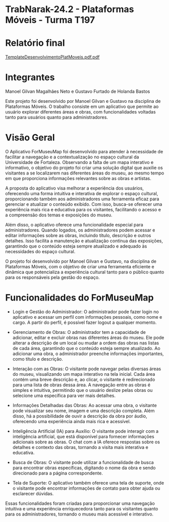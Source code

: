 # TrabNarak-24.2 - Plataformas Móveis - Turma T197

# Relatório final
[TemplateDesenvolvimentoPlatMoveis.pdf.pdf](https://github.com/user-attachments/files/18049938/TemplateDesenvolvimentoPlatMoveis.pdf.pdf)

# Integrantes 


Manoel Gilvan Magalhães Neto e Gustavo Furtado de Holanda Bastos


Este projeto foi desenvolvido por Manoel Gilvan e Gustavo na disciplina de Plataformas Móveis. O trabalho consiste em um aplicativo que permite ao usuário explorar diferentes áreas e obras, com funcionalidades voltadas tanto para usuários quanto para administradores.

# Visão Geral

O Aplicativo ForMuseuMap foi desenvolvido para atender à necessidade de facilitar a navegação e a contextualização no espaço cultural da Universidade de Fortaleza. Observando a falta de um mapa interativo e informativo, o objetivo do projeto foi criar uma solução digital que auxilie os visitantes a se localizarem nas diferentes áreas do museu, ao mesmo tempo em que proporciona informações relevantes sobre as obras e artistas.

A proposta do aplicativo visa melhorar a experiência dos usuários, oferecendo uma forma intuitiva e interativa de explorar o espaço cultural, proporcionando também aos administradores uma ferramenta eficaz para gerenciar e atualizar o conteúdo exibido. Com isso, busca-se oferecer uma experiência mais rica e educativa para os visitantes, facilitando o acesso e a compreensão dos temas e exposições do museu.

Além disso, o aplicativo oferece uma funcionalidade especial para administradores. Quando logados, os administradores podem acessar e editar informações sobre as obras, incluindo título, descrição e outros detalhes. Isso facilita a manutenção e atualização contínua das exposições, garantindo que o conteúdo esteja sempre atualizado e adequado às necessidades do espaço cultural.

O projeto foi desenvolvido por Manoel Gilvan e Gustavo, na disciplina de Plataformas Móveis, com o objetivo de criar uma ferramenta eficiente e dinâmica que potencializa a experiência cultural tanto para o público quanto para os responsáveis pela gestão do espaço.

# Funcionalidades do ForMuseuMap

- Login e Gestão do Administrador: O administrador pode fazer login no aplicativo e acessar um perfil com informações pessoais, como nome e cargo. A partir do perfil, é possível fazer logout a qualquer momento.

- Gerenciamento de Obras: O administrador tem a capacidade de adicionar, editar e excluir obras nas diferentes áreas do museu. Ele pode alterar a descrição de um local ou mudar a ordem das obras nas listas de cada área, garantindo que o conteúdo esteja sempre atualizado. Ao adicionar uma obra, o administrador preenche informações importantes, como título e descrição.

- Interação com as Obras: O visitante pode navegar pelas diversas áreas do museu, visualizando um mapa interativo na tela inicial. Cada área contém uma breve descrição e, ao clicar, o visitante é redirecionado para uma lista de obras dessa área. A navegação entre as obras é simples e intuitiva, permitindo que o usuário deslize pelas obras ou selecione uma específica para ver mais detalhes.

- Informações Detalhadas das Obras: Ao acessar uma obra, o visitante pode visualizar seu nome, imagem e uma descrição completa. Além disso, há a possibilidade de ouvir a descrição da obra por áudio, oferecendo uma experiência ainda mais rica e acessível.

- Inteligência Artificial (IA) para Auxílio: O visitante pode interagir com a inteligência artificial, que está disponível para fornecer informações adicionais sobre as obras. O chat com a IA oferece respostas sobre os detalhes e contexto das obras, tornando a visita mais interativa e educativa.

- Busca de Obras: O visitante pode utilizar a funcionalidade de busca para encontrar obras específicas, digitando o nome da obra e sendo direcionado para a página correspondente.

- Tela de Suporte: O aplicativo também oferece uma tela de suporte, onde o visitante pode encontrar informações de contato para obter ajuda ou esclarecer dúvidas.

Essas funcionalidades foram criadas para proporcionar uma navegação intuitiva e uma experiência enriquecedora tanto para os visitantes quanto para os administradores, tornando o museu mais acessível e interativo.

